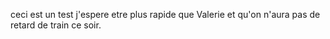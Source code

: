 ceci est un test
j'espere etre plus rapide que Valerie
et qu'on n'aura pas de retard de train ce soir.

